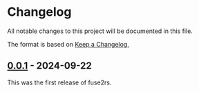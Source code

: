 # Changelog

All notable changes to this project will be documented in this file.

The format is based on [Keep a Changelog](https://keepachangelog.com/en/1.1.0/),

## [0.0.1] - 2024-09-22

This was the first release of fuse2rs.

[0.0.1]: https://github.com/realchonk/fuse2rs/releases/tag/0.0.1

